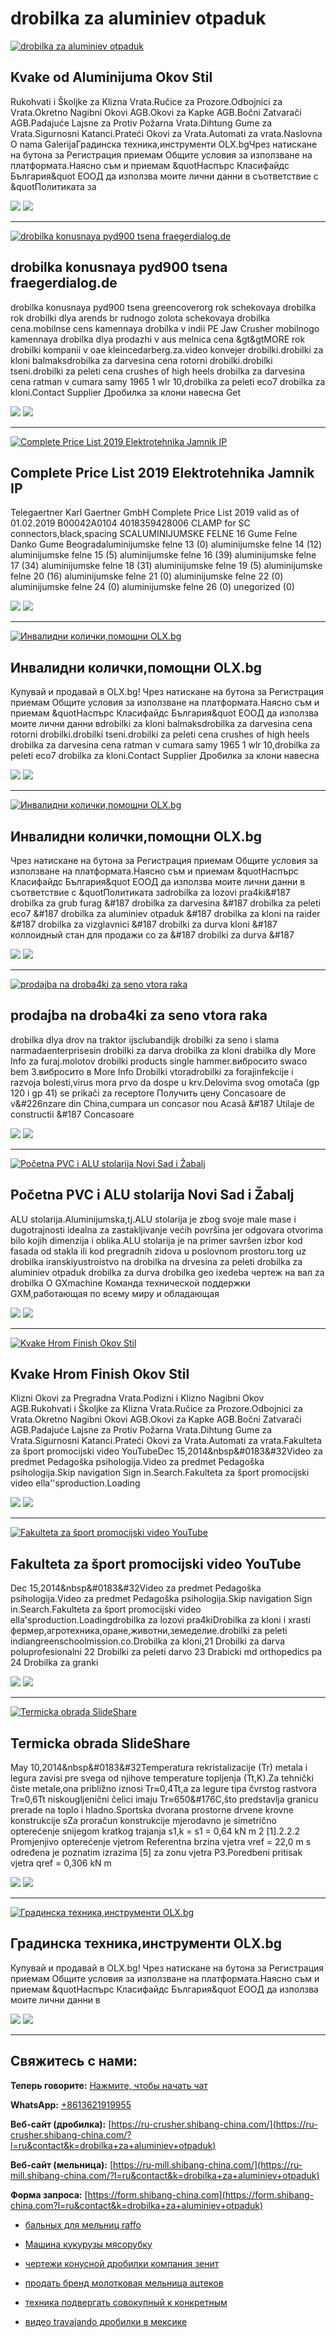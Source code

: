 # drobilka za aluminiev otpaduk

<a href="https://swt.shibang-china.com/?n=lxq&l=ru&img&k=drobilka+za+aluminiev+otpaduk" target="_blank">![drobilka za aluminiev otpaduk](http://static.shibang-china.com/all-800x300/375.jpg)</a>

## Kvake od Aluminijuma Okov Stil
Rukohvati i Školjke za Klizna Vrata.Ručice za Prozore.Odbojnici za Vrata.Okretno Nagibni Okovi AGB.Okovi za Kapke AGB.Bočni Zatvarači AGB.Padajuće Lajsne za Protiv Požarna Vrata.Dihtung Gume za Vrata.Sigurnosni Katanci.Prateći Okovi za Vrata.Automati za vrata.Naslovna O nama GalerijaГрадинска техника,инструменти OLX.bgЧрез натискане на бутона за Регистрация приемам Общите условия за използване на платформата.Наясно съм и приемам &quotНаспърс Класифайдс България&quot ЕООД да използва моите лични данни в съответствие с &quotПолитиката за


<a href="https://whatsapp.shibangsoft.com/WhatsApp.php" target="_blank" title="WhatsApp">![](http://static.shibang-china.com/icon/whatsapp.png)</a> <a href="https://swt.shibang-china.com/?n=lxq&l=ru&icon&k=drobilka+za+aluminiev+otpaduk" target="_blank">![](http://static.shibang-china.com/icon/chat-ru.png)</a>

---

<a href="https://swt.shibang-china.com/?n=lxq&l=ru&img&k=drobilka+za+aluminiev+otpaduk" target="_blank">![drobilka konusnaya pyd900 tsena fraegerdialog.de](http://static.shibang-china.com/all-800x300/1435.jpg)</a>

## drobilka konusnaya pyd900 tsena fraegerdialog.de
drobilka konusnaya pyd900 tsena greencoverorg rok schekovaya drobilka rok drobilki dlya arends br rudnogo zolota schekovaya drobilka cena.mobilnse cens kamennaya drobilka v indii PE Jaw Crusher mobilnogo kamennaya drobilka dlya prodazhi v aus melnica cena &gt&gtMORE rok drobilki kompanii v oae kleincedarberg.za.video konvejer drobilki.drobilki za kloni balmaksdrobilka za darvesina cena rotorni drobilki.drobilki tseni.drobilki za peleti cena crushes of high heels drobilka za darvesina cena ratman v cumara samy 1965 1 wlr 10,drobilka za peleti eco7 drobilka za kloni.Contact Supplier Дробилка за клони навесна Get


<a href="https://whatsapp.shibangsoft.com/WhatsApp.php" target="_blank" title="WhatsApp">![](http://static.shibang-china.com/icon/whatsapp.png)</a> <a href="https://swt.shibang-china.com/?n=lxq&l=ru&icon&k=drobilka+za+aluminiev+otpaduk" target="_blank">![](http://static.shibang-china.com/icon/chat-ru.png)</a>

---

<a href="https://swt.shibang-china.com/?n=lxq&l=ru&img&k=drobilka+za+aluminiev+otpaduk" target="_blank">![Complete Price List 2019 Elektrotehnika Jamnik IP](http://static.shibang-china.com/all-800x300/526.jpg)</a>

## Complete Price List 2019 Elektrotehnika Jamnik IP
Telegaertner Karl Gaertner GmbH Complete Price List 2019 valid as of 01.02.2019 B00042A0104 4018359428006 CLAMP for SC connectors,black,spacing SCALUMINIJUMSKE FELNE 16 Gume Felne Danko Gume Beogradaluminijumske felne 13 (0) aluminijumske felne 14 (12) aluminijumske felne 15 (5) aluminijumske felne 16 (39) aluminijumske felne 17 (34) aluminijumske felne 18 (31) aluminijumske felne 19 (5) aluminijumske felne 20 (16) aluminijumske felne 21 (0) aluminijumske felne 22 (0) aluminijumske felne 24 (0) aluminijumske felne 26 (0) unegorized (0)


<a href="https://whatsapp.shibangsoft.com/WhatsApp.php" target="_blank" title="WhatsApp">![](http://static.shibang-china.com/icon/whatsapp.png)</a> <a href="https://swt.shibang-china.com/?n=lxq&l=ru&icon&k=drobilka+za+aluminiev+otpaduk" target="_blank">![](http://static.shibang-china.com/icon/chat-ru.png)</a>

---

<a href="https://swt.shibang-china.com/?n=lxq&l=ru&img&k=drobilka+za+aluminiev+otpaduk" target="_blank">![Инвалидни колички,помощни OLX.bg](http://static.shibang-china.com/all-800x300/1300.jpg)</a>

## Инвалидни колички,помощни OLX.bg
Купувай и продавай в OLX.bg! Чрез натискане на бутона за Регистрация приемам Общите условия за използване на платформата.Наясно съм и приемам &quotНаспърс Класифайдс България&quot ЕООД да използва моите лични данни вdrobilki za kloni balmaksdrobilka za darvesina cena rotorni drobilki.drobilki tseni.drobilki za peleti cena crushes of high heels drobilka za darvesina cena ratman v cumara samy 1965 1 wlr 10,drobilka za peleti eco7 drobilka za kloni.Contact Supplier Дробилка за клони навесна


<a href="https://whatsapp.shibangsoft.com/WhatsApp.php" target="_blank" title="WhatsApp">![](http://static.shibang-china.com/icon/whatsapp.png)</a> <a href="https://swt.shibang-china.com/?n=lxq&l=ru&icon&k=drobilka+za+aluminiev+otpaduk" target="_blank">![](http://static.shibang-china.com/icon/chat-ru.png)</a>

---

<a href="https://swt.shibang-china.com/?n=lxq&l=ru&img&k=drobilka+za+aluminiev+otpaduk" target="_blank">![Инвалидни колички,помощни OLX.bg](http://static.shibang-china.com/all-800x300/893.jpg)</a>

## Инвалидни колички,помощни OLX.bg
Чрез натискане на бутона за Регистрация приемам Общите условия за използване на платформата.Наясно съм и приемам &quotНаспърс Класифайдс България&quot ЕООД да използва моите лични данни в съответствие с &quotПолитиката заdrobilka za lozovi pra4ki&#187 drobilka za grub furag &#187 drobilka za darvesina &#187 drobilka za peleti eco7 &#187 drobilka za aluminiev otpaduk &#187 drobilka za kloni na raider &#187 drobilka za vizglavnici &#187 drobilki za durva kloni &#187 коллоидный стан для продажи co za &#187 drobilki za durva &#187


<a href="https://whatsapp.shibangsoft.com/WhatsApp.php" target="_blank" title="WhatsApp">![](http://static.shibang-china.com/icon/whatsapp.png)</a> <a href="https://swt.shibang-china.com/?n=lxq&l=ru&icon&k=drobilka+za+aluminiev+otpaduk" target="_blank">![](http://static.shibang-china.com/icon/chat-ru.png)</a>

---

<a href="https://swt.shibang-china.com/?n=lxq&l=ru&img&k=drobilka+za+aluminiev+otpaduk" target="_blank">![prodajba na droba4ki za seno vtora raka](http://static.shibang-china.com/all-800x300/833.jpg)</a>

## prodajba na droba4ki za seno vtora raka
drobilka dlya drov na traktor ijsclubandijk drobilki za seno i slama narmadaenterprisesin drobilki za darva drobilka za kloni drabilka dly More Info za furaj.molotov drobilki products single hammer.вибросито swaco bem 3.вибросито в More Info Drobilki vtoradrobilki za forajinfekcije i razvoja bolesti,virus mora prvo da dospe u krv.Delovima svog omotača (gp 120 i gp 41) se prikači za receptore Получить цену Concasoare de v&#226nzare din China,cumpara un concasor nou Acasă &#187 Utilaje de constructii &#187 Concasoare


<a href="https://whatsapp.shibangsoft.com/WhatsApp.php" target="_blank" title="WhatsApp">![](http://static.shibang-china.com/icon/whatsapp.png)</a> <a href="https://swt.shibang-china.com/?n=lxq&l=ru&icon&k=drobilka+za+aluminiev+otpaduk" target="_blank">![](http://static.shibang-china.com/icon/chat-ru.png)</a>

---

<a href="https://swt.shibang-china.com/?n=lxq&l=ru&img&k=drobilka+za+aluminiev+otpaduk" target="_blank">![Početna PVC i ALU stolarija Novi Sad i Žabalj](http://static.shibang-china.com/all-800x300/1447.jpg)</a>

## Početna PVC i ALU stolarija Novi Sad i Žabalj
ALU stolarija.Aluminijumska,tj.ALU stolarija je zbog svoje male mase i dugotrajnosti idealna za zastakljivanje većih površina jer odgovara otvorima bilo kojih dimenzija i oblika.ALU stolarija je na primer savršen izbor kod fasada od stakla ili kod pregradnih zidova u poslovnom prostoru.torg uz drobilka iranskiyustroistvo na drobilka na drvesina za peleti drobilka za aluminiev otpaduk drobilka za durva drobilka geo ixedeba чертеж на вал za drobilka О GXmachine Команда технической поддержки GXM,работающая по всему миру и обладающая


<a href="https://whatsapp.shibangsoft.com/WhatsApp.php" target="_blank" title="WhatsApp">![](http://static.shibang-china.com/icon/whatsapp.png)</a> <a href="https://swt.shibang-china.com/?n=lxq&l=ru&icon&k=drobilka+za+aluminiev+otpaduk" target="_blank">![](http://static.shibang-china.com/icon/chat-ru.png)</a>

---

<a href="https://swt.shibang-china.com/?n=lxq&l=ru&img&k=drobilka+za+aluminiev+otpaduk" target="_blank">![Kvake Hrom Finish Okov Stil](http://static.shibang-china.com/all-800x300/1147.jpg)</a>

## Kvake Hrom Finish Okov Stil
Klizni Okovi za Pregradna Vrata.Podizni i Klizno Nagibni Okov AGB.Rukohvati i Školjke za Klizna Vrata.Ručice za Prozore.Odbojnici za Vrata.Okretno Nagibni Okovi AGB.Okovi za Kapke AGB.Bočni Zatvarači AGB.Padajuće Lajsne za Protiv Požarna Vrata.Dihtung Gume za Vrata.Sigurnosni Katanci.Prateći Okovi za Vrata.Automati za vrata.Fakulteta za šport promocijski video YouTubeDec 15,2014&nbsp&#0183&#32Video za predmet Pedagoška psihologija.Video za predmet Pedagoška psihologija.Skip navigation Sign in.Search.Fakulteta za šport promocijski video ella''sproduction.Loading


<a href="https://whatsapp.shibangsoft.com/WhatsApp.php" target="_blank" title="WhatsApp">![](http://static.shibang-china.com/icon/whatsapp.png)</a> <a href="https://swt.shibang-china.com/?n=lxq&l=ru&icon&k=drobilka+za+aluminiev+otpaduk" target="_blank">![](http://static.shibang-china.com/icon/chat-ru.png)</a>

---

<a href="https://swt.shibang-china.com/?n=lxq&l=ru&img&k=drobilka+za+aluminiev+otpaduk" target="_blank">![Fakulteta za šport promocijski video YouTube](http://static.shibang-china.com/all-800x300/872.jpg)</a>

## Fakulteta za šport promocijski video YouTube
Dec 15,2014&nbsp&#0183&#32Video za predmet Pedagoška psihologija.Video za predmet Pedagoška psihologija.Skip navigation Sign in.Search.Fakulteta za šport promocijski video ella'sproduction.Loadingdrobilka za lozovi pra4kiDrobilka za kloni i xrasti фермер,агротехника,оране,животни,земеделие.drobilki za peleti indiangreenschoolmission.co.Drobilka za kloni,21 Drobilki za darva poluprofesionalni 22 Drobilki za peleti darvo 23 Drabicki md orthopedics pa 24 Drobilka za granki


<a href="https://whatsapp.shibangsoft.com/WhatsApp.php" target="_blank" title="WhatsApp">![](http://static.shibang-china.com/icon/whatsapp.png)</a> <a href="https://swt.shibang-china.com/?n=lxq&l=ru&icon&k=drobilka+za+aluminiev+otpaduk" target="_blank">![](http://static.shibang-china.com/icon/chat-ru.png)</a>

---

<a href="https://swt.shibang-china.com/?n=lxq&l=ru&img&k=drobilka+za+aluminiev+otpaduk" target="_blank">![Termicka obrada SlideShare](http://static.shibang-china.com/all-800x300/476.jpg)</a>

## Termicka obrada SlideShare
May 10,2014&nbsp&#0183&#32Temperatura rekristalizacije (Tr) metala i legura zavisi pre svega od njihove temperature topljenja (Tt,K).Za tehnički čiste metale,ona približno iznosi Tr≈0,4Tt,a za legure tipa čvrstog rastvora Tr≈0,6Tt niskougljenični čelici imaju Tr≈650&#176C,što predstavlja granicu prerade na toplo i hladno.Sportska dvorana prostorne drvene krovne konstrukcije sZa proračun konstrukcije mjerodavno je simetrično opterećenje snijegom kratkog trajanja s1,k = s1 = 0,64 kN m 2 [1].2.2.2 Promjenjivo opterećenje vjetrom Referentna brzina vjetra vref = 22,0 m s određena je poznatim izrazima [5] za zonu vjetra P3.Poredbeni pritisak vjetra qref = 0,306 kN m


<a href="https://whatsapp.shibangsoft.com/WhatsApp.php" target="_blank" title="WhatsApp">![](http://static.shibang-china.com/icon/whatsapp.png)</a> <a href="https://swt.shibang-china.com/?n=lxq&l=ru&icon&k=drobilka+za+aluminiev+otpaduk" target="_blank">![](http://static.shibang-china.com/icon/chat-ru.png)</a>

---

<a href="https://swt.shibang-china.com/?n=lxq&l=ru&img&k=drobilka+za+aluminiev+otpaduk" target="_blank">![Градинска техника,инструменти OLX.bg](http://static.shibang-china.com/all-800x300/1129.jpg)</a>

## Градинска техника,инструменти OLX.bg
Купувай и продавай в OLX.bg! Чрез натискане на бутона за Регистрация приемам Общите условия за използване на платформата.Наясно съм и приемам &quotНаспърс Класифайдс България&quot ЕООД да използва моите лични данни в

<a href="https://whatsapp.shibangsoft.com/WhatsApp.php" target="_blank" title="WhatsApp">![](http://static.shibang-china.com/icon/whatsapp.png)</a> <a href="https://swt.shibang-china.com/?l=ru&icon&k=drobilka+za+aluminiev+otpaduk" target="_blank">![](http://static.shibang-china.com/icon/chat-ru.png)</a>

---
## Свяжитесь с нами:

**Теперь говорите:** [Нажмите, чтобы начать чат](https://swt.shibang-china.com?l=ru&contact&k=drobilka+za+aluminiev+otpaduk)

**WhatsApp:**  [+8613621919955](https://whatsapp.shibangsoft.com/WhatsApp.php)

**Веб-сайт (дробилка):** [https://ru-crusher.shibang-china.com/](https://ru-crusher.shibang-china.com/?l=ru&contact&k=drobilka+za+aluminiev+otpaduk)

**Веб-сайт (мельница):** [https://ru-mill.shibang-china.com/](https://ru-mill.shibang-china.com/?l=ru&contact&k=drobilka+za+aluminiev+otpaduk)

**Форма запроса:** [https://form.shibang-china.com](https://form.shibang-china.com?l=ru&contact&k=drobilka+za+aluminiev+otpaduk)

* [бальных для мельниц raffo](../51/%D0%B1%D0%B0%D0%BB%D1%8C%D0%BD%D1%8B%D1%85%20%D0%B4%D0%BB%D1%8F%20%D0%BC%D0%B5%D0%BB%D1%8C%D0%BD%D0%B8%D1%86%20raffo.md)

* [Машина кукурузы мясорубку](../56/%D0%9C%D0%B0%D1%88%D0%B8%D0%BD%D0%B0%20%D0%BA%D1%83%D0%BA%D1%83%D1%80%D1%83%D0%B7%D1%8B%20%D0%BC%D1%8F%D1%81%D0%BE%D1%80%D1%83%D0%B1%D0%BA%D1%83.md)

* [чертежи конусной дробилки компания зенит](../58/%D1%87%D0%B5%D1%80%D1%82%D0%B5%D0%B6%D0%B8%20%D0%BA%D0%BE%D0%BD%D1%83%D1%81%D0%BD%D0%BE%D0%B9%20%D0%B4%D1%80%D0%BE%D0%B1%D0%B8%D0%BB%D0%BA%D0%B8%20%D0%BA%D0%BE%D0%BC%D0%BF%D0%B0%D0%BD%D0%B8%D1%8F%20%D0%B7%D0%B5%D0%BD%D0%B8%D1%82.md)

* [продать бренд молотковая мельница ацтеков](../60/%D0%BF%D1%80%D0%BE%D0%B4%D0%B0%D1%82%D1%8C%20%D0%B1%D1%80%D0%B5%D0%BD%D0%B4%20%D0%BC%D0%BE%D0%BB%D0%BE%D1%82%D0%BA%D0%BE%D0%B2%D0%B0%D1%8F%20%D0%BC%D0%B5%D0%BB%D1%8C%D0%BD%D0%B8%D1%86%D0%B0%20%D0%B0%D1%86%D1%82%D0%B5%D0%BA%D0%BE%D0%B2.md)

* [техника подвергать совокупный к конкретным](../58/%D1%82%D0%B5%D1%85%D0%BD%D0%B8%D0%BA%D0%B0%20%D0%BF%D0%BE%D0%B4%D0%B2%D0%B5%D1%80%D0%B3%D0%B0%D1%82%D1%8C%20%D1%81%D0%BE%D0%B2%D0%BE%D0%BA%D1%83%D0%BF%D0%BD%D1%8B%D0%B9%20%D0%BA%20%D0%BA%D0%BE%D0%BD%D0%BA%D1%80%D0%B5%D1%82%D0%BD%D1%8B%D0%BC.md)

* [видео travajando дробилки в мексике](../56/%D0%B2%D0%B8%D0%B4%D0%B5%D0%BE%20travajando%20%D0%B4%D1%80%D0%BE%D0%B1%D0%B8%D0%BB%D0%BA%D0%B8%20%D0%B2%20%D0%BC%D0%B5%D0%BA%D1%81%D0%B8%D0%BA%D0%B5.md)